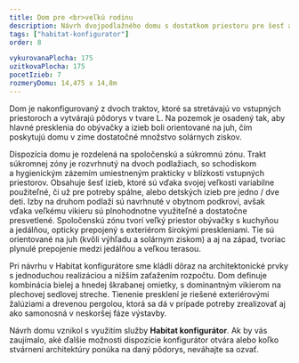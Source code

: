 ```yaml
---
title: Dom pre <br>veľkú rodinu
description: Návrh dvojpodlažného domu s dostatkom priestoru pre šesť a viac člennú rodinu. V Habitat konfigurátore sme vybrali konštrukčne jednoduché detaily a kombináciu hmôt s plochou a sedlovou strechou. Vďaka použitiu širokého vikiera má dom pri pohľade z exteriéru príjemnú mierku a po vstúpení do vnútra svojou veľkosťou príjemne prekvapí.
tags: ["habitat-konfigurator"]
order: 8

vykurovanaPlocha: 175
uzitkovaPlocha: 175
pocetIzieb: 7
rozmeryDomu: 14,475 x 14,8m
---
```


Dom je nakonfigurovaný z dvoch traktov, ktoré sa stretávajú vo vstupných priestoroch a vytvárajú pôdorys v tvare L. Na pozemok je osadený tak, aby hlavné presklenia do obývačky a izieb boli orientované na juh, čím poskytujú domu v zime dostatočné množstvo solárnych ziskov. 

Dispozícia domu je rozdelená na spoločenskú a súkromnú zónu. Trakt súkromnej zóny je rozvrhnutý na dvoch podlažiach, so schodiskom a hygienickým zázemím umiestneným prakticky v blízkosti vstupných priestorov. Obsahuje šesť izieb, ktoré sú vďaka svojej veľkosti variabilne použiteľné, či už pre potreby spálne, alebo detských izieb pre jedno / dve deti. Izby na druhom podlaží sú navrhnuté v obytnom podkroví, avšak vďaka veľkému vikieru sú plnohodnotne využiteľné a dostatočne presvetlené. Spoločenskú zónu tvorí veľký priestor obývačky s kuchyňou a jedálňou, opticky prepojený s exteriérom širokými preskleniami. Tie sú orientované na juh (kvôli výhľadu a solárnym ziskom) a aj na západ, tvoriac plynulé prepojenie medzi jedálňou a veľkou terasou.

Pri návrhu v Habitat konfigurátore sme kládli dôraz na architektonické prvky s jednoduchou realizáciou a nižším zaťažením rozpočtu. Dom definuje kombinácia bielej a hnedej škrabanej omietky, s dominantným vikierom na plechovej sedlovej streche. Tienenie presklení je riešené exteriérovými žalúziami a drevenou pergolou, ktorá sa dá v prípade potreby zrealizovať aj ako samonosná v neskoršej fáze výstavby.

Návrh domu vznikol s využitím služby <strong>Habitat konfigurátor</strong>. Ak by vás zaujímalo, aké ďalšie možnosti dispozície konfigurátor otvára alebo koľko stvárnení architektúry ponúka na daný pôdorys, neváhajte sa ozvať. 

